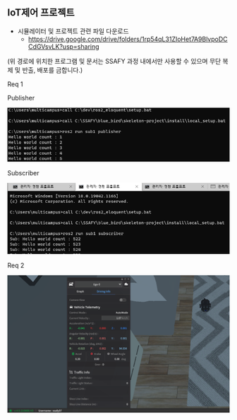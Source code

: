 ## IoT제어 프로젝트

* 시뮬레이터 및 프로젝트 관련 파일 다운로드
  - https://drive.google.com/drive/folders/1rp54qL31ZIoHet7A9BlvpoDCCdGVsvLK?usp=sharing

(위 경로에 위치한 프로그램 및 문서는 SSAFY 과정 내에서만 사용할 수 있으며 무단 복제 및 반출, 배포를 금합니다.)





Req 1

Publisher

![image-20210830153945555](./images\image-20210830153945555.png)

Subscriber

![image-20210830153926246](./images\image-20210830153926246.png)



Req 2

![image-20210830200723439](./images\image-20210830200723439.png)

